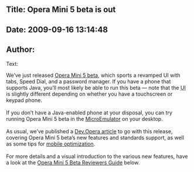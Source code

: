 Title: Opera Mini 5 beta is out
----
Date: 2009-09-16 13:14:48
----
Author: 
----
Text:

We’ve just released <a href="http://www.opera.com/mini/next/">Opera Mini 5 beta</a>, which sports a revamped UI with tabs, Speed Dial, and a password manager. If you have a phone that supports Java, you’ll most likely be able to run this beta — note that the <abbr title="User Interface">UI</abbr> is slightly different depending on whether you have a touchscreen or keypad phone. <br/><br/>If you don’t have a Java-enabled phone at your disposal, you can try running Opera Mini 5 beta in the <a href="http://www.flickr.com/photos/redux/3925099775/">MicroEmulator</a> on your desktop.<br/><br/>As usual, we’ve published a <a href="http://dev.opera.com/articles/view/opera-mini-5-beta-developers/">Dev.Opera article</a> to go with this release, covering Opera Mini 5 beta’s new features and standards support, as well as some tips for <a href="http://dev.opera.com/articles/view/opera-mini-5-beta-developers/#optimizing">mobile optimization</a>. <br/><br/>For more details and a visual introduction to the various new features, have a look at the <a href="http://www.youtube.com/watch?v=joBaCW8abNE">Opera Mini 5 Beta Reviewers Guide</a> below.<br/><br/><object width="425" height="344"><param name="movie" value="http://www.youtube.com/v/joBaCW8abNE&amp;hl=en&amp;fs=1&amp;rel=0" /><param name="allowFullScreen" value="true" /><param name="allowscriptaccess" value="never" /><embed src="http://www.youtube.com/v/joBaCW8abNE&amp;hl=en&amp;fs=1&amp;rel=0" type="application/x-shockwave-flash" allowfullscreen="true" width="425" height="344" allowscriptaccess="never" /></object><br/><br/>
